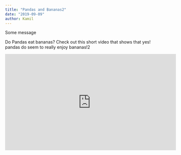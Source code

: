 ```yaml
---
title: "Pandas and Bananas2"
date: "2019-09-09"
author: Kamil
---
```


<Message>Some message</Message>

Do Pandas eat bananas? Check out this short video that shows that yes! pandas do seem to really enjoy bananas!2

<iframe width="560" height="315" src="https://www.youtube.com/embed/4SZl1r2O_bY" frameborder="0" allowfullscreen></iframe>